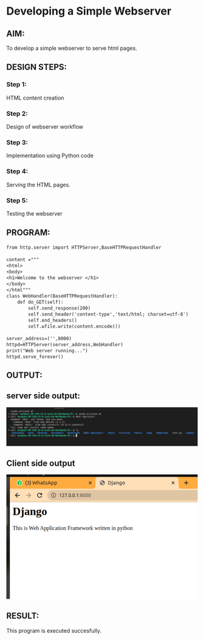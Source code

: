 # Developing a Simple Webserver
## AIM:
To develop a simple webserver to serve html pages.

## DESIGN STEPS:
### Step 1: 
HTML content creation
### Step 2:
Design of webserver workflow
### Step 3:
Implementation using Python code
### Step 4:
Serving the HTML pages.
### Step 5:
Testing the webserver

## PROGRAM:
```
from http.server import HTTPServer,BaseHTTPRequestHandler

content ="""
<html>
<body>
<h1>Welcome to the webserver </h1>
</body>
</html""" 
class WebHandler(BaseHTTPRequestHandler):
    def do_GET(self):
        self.send_response(200)
        self.send_header('content-type','text/html; charset=utf-8')
        self.end_headers()
        self.wfile.write(content.encode())
    
server_address=('',8000)
httpd=HTTPServer(server_address,WebHandler)
print("Web server running...")
httpd.serve_forever() 
```   
## OUTPUT:
## server side output:
!['output'](/Screenshot%20from%202022-12-08%2011-04-59.png)
## Client side output
!['output'](/output1.png)
## RESULT:
This program is executed succesfully.